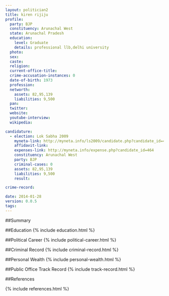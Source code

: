 ```yaml
---
layout: politician2
title: kiren rijiju
profile: 
  party: BJP
  constituency: Arunachal West
  state: Arunachal Pradesh
  education: 
    level: Graduate
    details: professional llb,delhi university
  photo: 
  sex: 
  caste: 
  religion: 
  current-office-title: 
  crime-accusation-instances: 0
  date-of-birth: 1973
  profession: 
  networth: 
    assets: 82,95,139
    liabilities: 9,500
  pan: 
  twitter: 
  website: 
  youtube-interview: 
  wikipedia: 

candidature: 
  - election: Lok Sabha 2009
    myneta-link: http://myneta.info/ls2009/candidate.php?candidate_id=464
    affidavit-link: 
    expenses-link: http://myneta.info/expense.php?candidate_id=464
    constituency: Arunachal West 
    party: BJP
    criminal-cases: 0
    assets: 82,95,139
    liabilities: 9,500
    result:  

crime-record: 

date: 2014-01-28
version: 0.0.5
tags: 
---
```

##Summary


##Education
{% include education.html %}


##Political Career
{% include political-career.html %}


##Criminal Record
{% include criminal-record.html %}


##Personal Wealth
{% include personal-wealth.html %}


##Public Office Track Record
{% include track-record.html %}


##References


{% include references.html %}